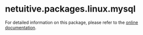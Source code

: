 # netuitive.packages.linux.mysql

For detailed information on this package, please refer to the [online documentation](https://help.netuitive.com/Content/Integrations/my_sql.htm).
